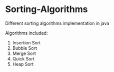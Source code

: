 # Sorting-Algorithms
Different sorting algorithms implementation in java

Algorithms included:
1. Insertion Sort
2. Bubble Sort
3. Merge Sort
4. Quick Sort
5. Heap Sort
